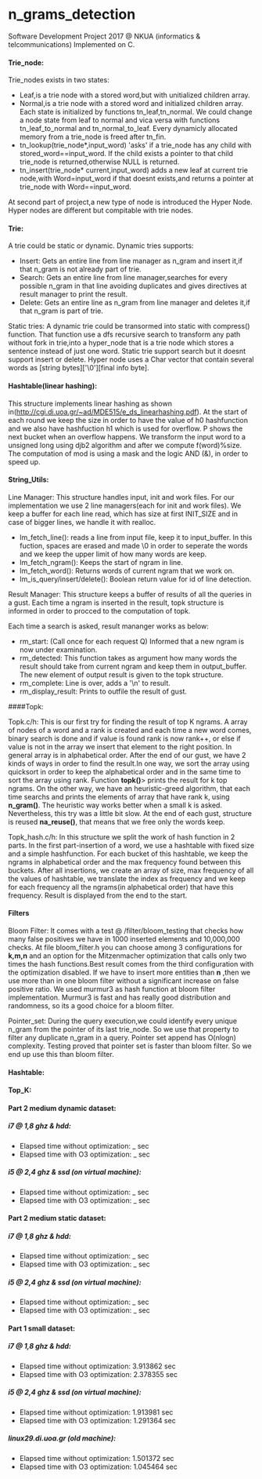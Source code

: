 # n_grams_detection
Software Development Project 2017 @ NKUA (informatics &amp; telcommunications)
Implemented on C.

#### Trie_node:
Trie_nodes exists in two states:
* Leaf,is a trie node with a stored word,but with unitialized children array.
* Normal,is a trie node with a stored word and initialized children array.
    Each state is initialized by functions tn_leaf,tn_normal.
    We could change a node state from leaf to normal and vica versa with functions tn_leaf_to_normal and tn_normal_to_leaf.
    Every dynamicly allocated memory from a trie_node is freed after tn_fin.
* tn_lookup(trie_node*,input_word) 'asks' if a trie_node has any child with stored_word==input_word.
    If the child exists a pointer to that child trie_node is returned,otherwise NULL is returned.
* tn_insert(trie_node* current,input_word) adds a new leaf at current trie node,with Word=input_word if that doesnt exists,and returns a pointer at trie_node with Word==input_word.

At second part of project,a new type of node is introduced the Hyper Node. Hyper nodes are different but compitable with trie nodes.

#### Trie:
A trie could be static or dynamic.
Dynamic tries supports:
* Insert: Gets an entire line from line manager as n_gram and insert it,if that n_gram is not already part of trie.
* Search: Gets an entire line from line manager,searches for every possible n_gram in that line avoiding duplicates and gives directives at result manager to print the result.
* Delete: Gets an entire line as n_gram from line manager and deletes it,if that n_gram is part of trie.

Static tries: A dynamic trie could be transormed into static with compress() function. That function use a dfs recursive search to transform any path without fork in trie,into a hyper_node that is a trie node which stores a sentence instead of just one word. Static trie support search but it doesnt support insert or delete. Hyper node uses a Char vector that contain several words as [string bytes]['\0'][final info byte].

#### Hashtable(linear hashing):
This structure implements linear hashing as shown in(http://cgi.di.uoa.gr/~ad/MDE515/e_ds_linearhashing.pdf). At the start of each round we keep the size in order to have the value of h0 hashfunction and we also have hashfuction h1 which is used for overflow. P shows the next bucket when an overflow happens. We transform the input word to a unsigned long using djb2 algorithm and after we compute f(word)%size. The computation of mod is using a mask and the logic AND (&), in order to speed up.

#### String_Utils: 
Line Manager:
    This structure handles input, init and work files. For our implementation we use 2 line managers(each for init and work files).
    We keep a buffer for each line read, which has size at first INIT_SIZE and in case of bigger lines, we handle it with realloc.
* lm_fetch_line(): reads a line from input file, keep it to input_buffer. In this fuction, spaces are erased and made \0 in order to seperate the words and we keep the upper limit of how many words are keep.
* lm_fetch_ngram(): Keeps the start of ngram in line.
* lm_fetch_word(): Returns words of current ngram that we work on.
* lm_is_query/insert/delete(): Boolean return value for id of line detection.

Result Manager:
    This structure keeps a buffer of results of all the queries in a gust. Each time a ngram is inserted in the result, topk structure is informed in order to procced to the computation of topk.

Each time a search is asked, result mananger works as below: 
* rm_start: (Call once for each request Q) Informed that a new ngram is now under examination.
* rm_detected: This function takes as argument how many words the result should take from current ngram and keep them in output_buffer. The new element of output result is given to the topk structure.
* rm_complete: Line is over, adds a '\n' to result.
* rm_display_result: Prints to outfile the result of gust.

####Topk:

Topk.c/h: 
    This is our first try for finding the result of top K ngrams. A array of nodes of a word and a rank is created and each time a new word comes, binary search is done and if value is found rank is now rank++, or else if value is not in the array we insert that element to the right position. In general array is in alphabetical order. After the end of our gust, we have 2 kinds of ways in order to find the result.<l>In one way, we sort the array using quicksort in order to keep the alphabetical order and in the same time to sort the array using rank. Function <b>topk()</b>> prints the result for k top ngrams.</l>
    <l>On the other way, we have an heuristic-greed algorithm, that each time searchs and prints the elements of array that have rank k, using <b>n_gram()</b>.
    The heuristic way works better when a small k is asked. 
    Nevertheless, this try was a little bit slow.
    At the end of each gust, structure is reused <b>na_reuse()</b>, that means that we free only the words keep.

Topk_hash.c/h:
    In this structure we split the work of hash function in 2 parts. In the first part-insertion of a word, we use a hashtable with fixed size and a simple hashfunction. For each bucket of this hashtable, we keep the ngrams in alphabetical order and the max frequency found between this buckets.
    After all insertions, we create an array of size, max frequency of all the values of hashtable, we translate the index as frequency and we keep for each frequency all the ngrams(in alphabetical order) that have this frequency.
    Result is displayed from the end to the start.

#### Filters
Bloom Filter: 
    It comes with a test @ /filter/bloom_testing that checks how many false positives we have in 1000 inserted elements and 10,000,000 checks. At file bloom_filter.h you can choose among 3 configurations for <b>k,m,n</b> and an option for the Mitzenmacher optimization that calls only two times the hash functions.Best result comes from the third configuration with the optimization disabled. If we have to insert more entities than <b>n</b> ,then we use more than in one bloom filter without a significant increase on false positive ratio. We used murmur3 as hash function at bloom filter implementation. Murmur3 is fast and has really good distribution and randomness, so its a good choice for a bloom filter.

Pointer_set: 
    During the query execution,we could identify every unique n_gram from the pointer of its last trie_node. So we use that property to filter any duplicate n_gram in a query. Pointer set append has O(nlogn) complexity. Testing proved that pointer set is faster than bloom filter. So we end up use this than bloom filter.

#### Hashtable:

#### Top_K:

#### Part 2 medium dynamic dataset:
##### i7 @ 1,8 ghz & hdd:
* Elapsed time without optimization: _ sec
* Elapsed time with O3 optimization: _ sec
##### i5 @ 2,4 ghz & ssd (on virtual machine):
* Elapsed time without optimization: _ sec
* Elapsed time with O3 optimization: _ sec
#### Part 2 medium static dataset:
##### i7 @ 1,8 ghz & hdd:
* Elapsed time without optimization: _ sec
* Elapsed time with O3 optimization: _ sec
##### i5 @ 2,4 ghz & ssd (on virtual machine):
* Elapsed time without optimization: _ sec
* Elapsed time with O3 optimization: _ sec

#### Part 1 small dataset:
##### i7 @ 1,8 ghz & hdd:
* Elapsed time without optimization: 3.913862 sec
* Elapsed time with O3 optimization: 2.378355 sec

##### i5 @ 2,4 ghz & ssd (on virtual machine):
* Elapsed time without optimization: 1.913981 sec
* Elapsed time with O3 optimization: 1.291364 sec

##### linux29.di.uoa.gr (old machine):
* Elapsed time without optimization: 1.501372 sec
* Elapsed time with O3 optimization: 1.045464 sec

    
